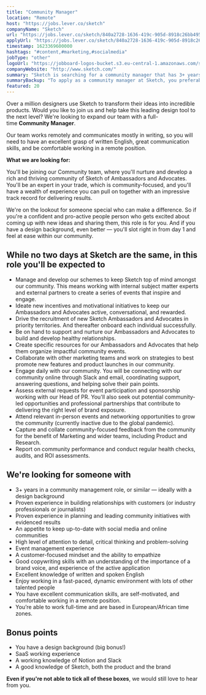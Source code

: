 ```yaml
---
title: "Community Manager"
location: "Remote"
host: "https://jobs.lever.co/sketch"
companyName: "Sketch"
url: "https://jobs.lever.co/sketch/840a2728-1636-419c-905d-8918c26bb495"
applyUrl: "https://jobs.lever.co/sketch/840a2728-1636-419c-905d-8918c26bb495/apply"
timestamp: 1623369600000
hashtags: "#content,#marketing,#socialmedia"
jobType: "other"
logoUrl: "https://jobboard-logos-bucket.s3.eu-central-1.amazonaws.com/sketch"
companyWebsite: "http://www.sketch.com/"
summary: "Sketch is searching for a community manager that has 3+ years in a community management role, or similar — ideally with a design background."
summaryBackup: "To apply as a community manager at Sketch, you preferably need to have some knowledge of: #ui/ux, #branding, #marketing."
featured: 20
---
```


Over a million designers use Sketch to transform their ideas into incredible products. Would you like to join us and help take this leading design tool to the next level? We're looking to expand our team with a full-time **Community Manager**.

Our team works remotely and communicates mostly in writing, so you will need to have an excellent grasp of written English, great communication skills, and be comfortable working in a remote position.

**What we are looking for:**

You'll be joining our Community team, where you'll nurture and develop a rich and thriving community of Sketch of Ambassadors and Advocates. You'll be an expert in your trade, which is community-focused, and you'll have a wealth of experience you can pull on together with an impressive track record for delivering results.

We're on the lookout for someone special who can make a difference. So if you're a confident and pro-active people person who gets excited about coming up with new ideas and sharing them, this role is for you. And if you have a design background, even better — you'll slot right in from day 1 and feel at ease within our community.

## While no two days at Sketch are the same, in this role you'll be expected to

*   Manage and develop our schemes to keep Sketch top of mind amongst our community. This means working with internal subject matter experts and external partners to create a series of events that inspire and engage.
*   Ideate new incentives and motivational initiatives to keep our Ambassadors and Advocates active, conversational, and rewarded.
*   Drive the recruitment of new Sketch Ambassadors and Advocates in priority territories. And thereafter onboard each individual successfully.
*   Be on hand to support and nurture our Ambassadors and Advocates to build and develop healthy relationships.
*   Create specific resources for our Ambassadors and Advocates that help them organize impactful community events.
*   Collaborate with other marketing teams and work on strategies to best promote new features and product launches in our community.
*   Engage daily with our community. You will be connecting with our community online through Slack and email, coordinating support, answering questions, and helping solve their pain points.
*   Assess external requests for event participation and sponsorship working with our Head of PR. You'll also seek out potential community-led opportunities and professional partnerships that contribute to delivering the right level of brand exposure.
*   Attend relevant in-person events and networking opportunities to grow the community (currently inactive due to the global pandemic).
*   Capture and collate community-focused feedback from the community for the benefit of Marketing and wider teams, including Product and Research.
*   Report on community performance and conduct regular health checks, audits, and ROI assessments.

## We're looking for someone with

*   3+ years in a community management role, or similar — ideally with a design background
*   Proven experience in building relationships with customers (or industry professionals or journalists)
*   Proven experience in planning and leading community initiatives with evidenced results
*   An appetite to keep up-to-date with social media and online communities
*   High level of attention to detail, critical thinking and problem-solving
*   Event management experience
*   A customer-focused mindset and the ability to empathize
*   Good copywriting skills with an understanding of the importance of a brand voice, and experience of the active application
*   Excellent knowledge of written and spoken English
*   Enjoy working in a fast-paced, dynamic environment with lots of other talented people
*   You have excellent communication skills, are self-motivated, and comfortable working in a remote position.
*   You’re able to work full-time and are based in European/African time zones.

## Bonus points

*   You have a design background (big bonus!)
*   SaaS working experience
*   A working knowledge of Notion and Slack
*   A good knowledge of Sketch, both the product and the brand

**Even if you're not able to tick all of these boxes**, we would still love to hear from you.
